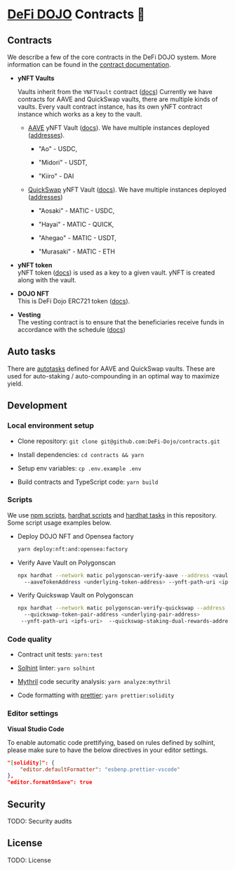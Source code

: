 # [DeFi DOJO](https://defidojo.io) Contracts 📑

## Contracts

We describe a few of the core contracts in the DeFi DOJO system. More information can be found in the [contract documentation](docs.md).

- **yNFT Vaults**

  Vaults inherit from the `YNFTVault` contract ([docs](docs/yNFTVaults/YNFTVault.md))
  Currently we have contracts for AAVE and QuickSwap vaults, there are multiple kinds of vaults. Every vault contract instance, has its own yNFT contract instance which works as a key to the vault.

  - [AAVE](https://aave.com/) yNFT Vault ([docs](docs/yNFTVaults/AaveYNFTVault.md)). We have multiple instances deployed ([addresses](consts/deployed/vaults-aave.json)).

    - "Ao" - USDC,

    - "Midori" - USDT,

    - "Kiiro" - DAI

  - [QuickSwap](https://quickswap.exchange/) yNFT Vault ([docs](docs/yNFTVaults/QuickswapYNFTVault.md)). We have multiple instances deployed ([addresses](consts/deployed/vaults-quickswap.json))

    - "Aosaki" - MATIC - USDC,

    - "Hayai" - MATIC - QUICK,

    - "Ahegao" - MATIC - USDT,

    - "Murasaki" - MATIC - ETH

- **yNFT token**  
  yNFT token ([docs](docs/yNFTVaults/YNFT.md)) is used as a key to a given vault. yNFT is created along with the vault.

- **DOJO NFT**  
  This is DeFi Dojo ERC721 token ([docs](docs/nft/DojoNFT.md)).

- **Vesting**  
  The vesting contract is to ensure that the beneficiaries receive funds in accordance with the schedule ([docs](docs/vesting))

## Auto tasks

There are [autotasks](https://docs.openzeppelin.com/defender/autotasks) defined for AAVE and QuickSwap vaults. These are used for auto-staking / auto-compounding in an optimal way to maximize yield.

## Development

### Local environment setup

- Clone repository:
  `git clone git@github.com:DeFi-Dojo/contracts.git`

- Install dependencies:
  `cd contracts && yarn`

- Setup env variables:
  `cp .env.example .env`

- Build contracts and TypeScript code:
  `yarn build`

### Scripts

We use [npm scripts](https://docs.npmjs.com/cli/v8/using-npm/scripts), [hardhat scripts](https://hardhat.org/guides/scripts.html) and [hardhat tasks](https://hardhat.org/guides/create-task.html) in this repository. Some script usage examples below.

- Deploy DOJO NFT and Opensea factory

  ```bash
  yarn deploy:nft:and:opensea:factory
  ```

- Verify Aave Vault on Polygonscan

  ```bash
  npx hardhat --network matic polygonscan-verify-aave --address <vault-address>
    --aaveTokenAddress <underlying-token-address> --ynft-path-uri <ipfs-uri>
  ```

- Verify Quickswap Vault on Polygonscan

  ```bash
  npx hardhat --network matic polygonscan-verify-quickswap --address <vault-address>
    --quickswap-token-pair-address <underlying-pair-address>
   --ynft-path-uri <ipfs-uri>  --quickswap-staking-dual-rewards-address <dual-rewards-address-for-pair>
  ```

### Code quality

- Contract unit tests: `yarn:test`

- [Solhint](https://protofire.github.io/solhint/) linter: `yarn solhint`

- [Mythril](https://github.com/ConsenSys/mythril) code security analysis: `yarn analyze:mythril`

- Code formatting with [prettier](https://github.com/prettier/prettier): `yarn prettier:solidity`

### Editor settings

**Visual Studio Code**

To enable automatic code prettifying, based on rules defined by solhint, please make sure to have the below directives in your editor settings.

```json
"[solidity]": {
    "editor.defaultFormatter": "esbenp.prettier-vscode"
},
"editor.formatOnSave": true
```

## Security

TODO: Security audits

## License

TODO: License
